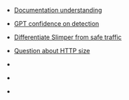 - [Documentation understanding](https://chatgpt.com/share/4065595a-f998-40e8-8018-bd21b49231d9)

- [GPT confidence on detection](https://chatgpt.com/share/97ab4757-dfeb-4d5b-a4d7-1c9588a8f77a)

- [Differentiate Slimper from safe traffic](https://chatgpt.com/share/b43a9f6d-8b58-4f11-a55b-bbd7ac82e8ca)

- [Question about HTTP size](https://chatgpt.com/share/41b20b54-edc2-452a-9563-d18cbe505ede)
- []()
- []()
- []()